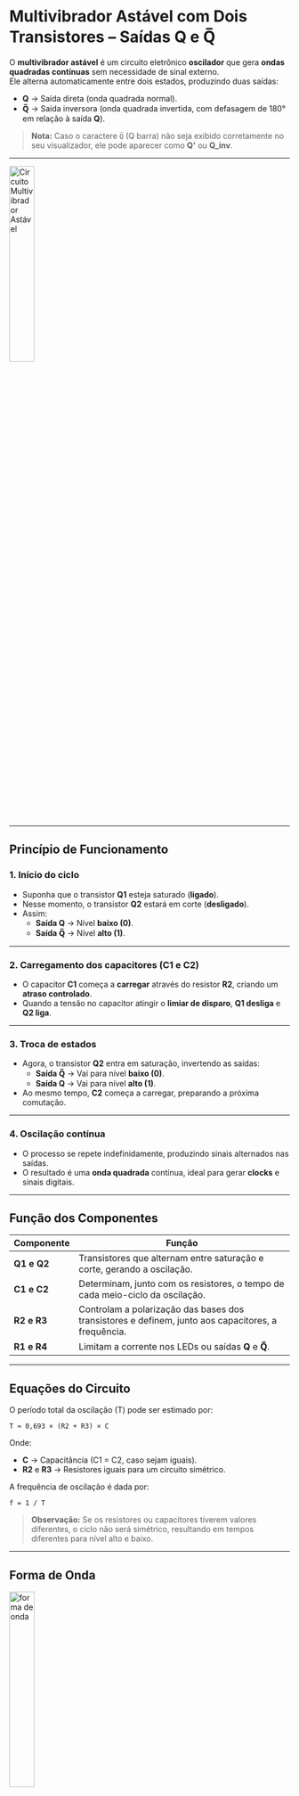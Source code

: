 
# **Multivibrador Astável com Dois Transistores – Saídas Q e Q̅**

O **multivibrador astável** é um circuito eletrônico **oscilador** que gera **ondas quadradas contínuas** sem necessidade de sinal externo.  
Ele alterna automaticamente entre dois estados, produzindo duas saídas:

- **Q** → Saída direta (onda quadrada normal).  
- **Q̅** → Saída inversora (onda quadrada invertida, com defasagem de 180° em relação à saída **Q**).

> **Nota:** Caso o caractere `Q̅` (Q barra) não seja exibido corretamente no seu visualizador, ele pode aparecer como **Q'** ou **Q_inv**.

---

<img src="fig1.png" alt="Circuito Multivibrador Astável" width="30%">

---

## **Princípio de Funcionamento**

### **1. Início do ciclo**
- Suponha que o transistor **Q1** esteja saturado (**ligado**).  
- Nesse momento, o transistor **Q2** estará em corte (**desligado**).  
- Assim:
  - **Saída Q** → Nível **baixo (0)**.  
  - **Saída Q̅** → Nível **alto (1)**.

---

### **2. Carregamento dos capacitores (C1 e C2)**
- O capacitor **C1** começa a **carregar** através do resistor **R2**, criando um **atraso controlado**.  
- Quando a tensão no capacitor atingir o **limiar de disparo**, **Q1 desliga** e **Q2 liga**.

---

### **3. Troca de estados**
- Agora, o transistor **Q2** entra em saturação, invertendo as saídas:
  - **Saída Q̅** → Vai para nível **baixo (0)**.  
  - **Saída Q** → Vai para nível **alto (1)**.
- Ao mesmo tempo, **C2** começa a carregar, preparando a próxima comutação.

---

### **4. Oscilação contínua**
- O processo se repete indefinidamente, produzindo sinais alternados nas saídas.  
- O resultado é uma **onda quadrada** contínua, ideal para gerar **clocks** e sinais digitais.

---

## **Função dos Componentes**

| **Componente** | **Função** |
|----------------|------------|
| **Q1 e Q2** | Transistores que alternam entre saturação e corte, gerando a oscilação. |
| **C1 e C2** | Determinam, junto com os resistores, o tempo de cada meio-ciclo da oscilação. |
| **R2 e R3** | Controlam a polarização das bases dos transistores e definem, junto aos capacitores, a frequência. |
| **R1 e R4** | Limitam a corrente nos LEDs ou saídas **Q** e **Q̅**. |

---

## **Equações do Circuito**

O período total da oscilação (T) pode ser estimado por:

`T ≈ 0,693 × (R2 + R3) × C`

Onde:

- **C** → Capacitância (C1 = C2, caso sejam iguais).  
- **R2** e **R3** → Resistores iguais para um circuito simétrico.

A frequência de oscilação é dada por:

`f = 1 / T`


> **Observação:** Se os resistores ou capacitores tiverem valores diferentes, o ciclo não será simétrico, resultando em tempos diferentes para nível alto e baixo.

---

## **Forma de Onda**

<img src="forma_onda.gif" alt="forma de onda" width="30%">

- A saída **Q** gera uma **onda quadrada**.  
- A saída **Q̅** gera uma **onda quadrada invertida**, defasada 180° em relação à saída **Q**.

---

## **Aplicações Práticas**
- Luzes de decoração (pisca-pisca de Natal).  
- Sinalizadores de alerta.  
- Temporizadores básicos.  
- Geração de clock para circuitos digitais simples.  
- Base de estudo para flip-flops e eletrônica sequencial.

---

# **Aula Prática – Confecção de PCI para Multivibrador Astável**

## **Objetivo**
Mostrar aos alunos como projetar, confeccionar e testar uma **placa de circuito impresso (PCI)** para um **multivibrador astável** que faz dois LEDs piscarem alternadamente.

---

## **Componentes Utilizados**

| **Componente** | **Quantidade** | **Função** |
|----------------|----------------|------------|
| **BC547 (Q1 e Q2)** | 2 | Alternam a condução, criando a oscilação. |
| **Capacitores 100 µF** | 2 | Definem o tempo em que cada LED fica aceso (constante de tempo). |
| **Resistores 10 kΩ (R2 e R3)** | 2 | Polarizam as bases dos transistores. |
| **Resistores 470 Ω (R1 e R4)** | 2 | Limitam a corrente que passa pelos LEDs. |
| **LEDs** | 2 | Indicam visualmente a alternância do circuito. |
| **Conector para fonte 5 V** | 1 | Alimenta o circuito. |
| **Interruptor S1 (opcional)** | 1 | Liga/desliga o circuito. |

---

## **Materiais para Confecção da PCI**
- Placa fenolite cobreada (5 × 7 cm)  
- Percloreto de ferro ou solução para corrosão  
- Impressora a laser ou papel para transfer  
- Ferro de passar roupa ou laminadora  
- Fita isolante ou caneta para retoques  
- Furadeira manual ou mini-retífica (broca 1mm)  
- Estanho, ferro de solda e sugador  
- Multímetro

---

## **Etapas da Aula**

### **1. Estudo do Circuito**
Apresentar o **esquemático** do multivibrador:

<img src="fig2.jpg" alt="Layout PCI Multivibrador Astável" width="40%">

---
### **2. Desenho do circuito com os componetntes**

<img src="multivibrador astavel com transistor | P1.Schematic2 | EasyEDA Pro - V2.2.40 2025-09-23 19-33-09.png" alt="Layout PCI Multivibrador Astável" width="60%">

---
### **3. Montagem do circuito em uma protoboard**

https://www.youtube.com/watch?v=0rsv6dMTNQA

### **4. Desenho do Layout da PCI**

**Ferramentas sugeridas:**
- **KiCad**, **EasyEDA**, **Proteus** ou **Fritzing**.

**Passos:**
1. Criar o esquema no software.  
2. Posicionar os componentes:  
   - LEDs na parte superior.  
   - Transistores próximos aos LEDs.  
   - Capacitores próximos às bases.  
   - Resistores de 470 Ω em série com os LEDs.  
   - Conector de entrada de 5V no canto inferior.  
3. Utilizar trilhas grossas para alimentação (Vcc e GND).  
4. Identificar polaridade dos LEDs e capacitores.

---

### **5. Transferência para Placa Física**
1. Imprimir o layout **espelhado** em papel couchê ou sulfite.  
2. Limpar a placa com **palha de aço** e álcool.  
3. Transferir o desenho com ferro de passar ou laminadora.  
4. Remover o papel em água morna e retocar falhas.

---

### **6. Corrosão da Placa**
1. Colocar a placa em recipiente plástico.  
2. Cobrir com **percloreto de ferro**.  
3. Mexer suavemente até remover todo o cobre exposto.  
4. Lavar em água corrente e secar.

> ⚠ **Segurança:** Utilize **luvas, óculos de proteção** e trabalhe em local ventilado.

---

### **7. Furação**
- Utilizar **broca de 1 mm** para resistores, LEDs e transistores.  
- Furos maiores para conectores.

---

### **8. Soldagem**
**Dicas importantes:**
- Soldar primeiro os **componentes menores**.  
- Verificar **polaridade** de LEDs e capacitores.  
- Evitar excesso de solda.  
- Usar **sugador** para correções.

---

### **9. Teste do Circuito**
1. Conectar a fonte de **5V**.  
2. Observar os LEDs piscando alternadamente.  
3. Caso haja falhas:  
   - Verificar polaridade dos componentes.  
   - Testar transistores com multímetro.  
   - Conferir a tensão de alimentação.

---
### **10. Montagem do circuito utilizando o Arduino


# **Descrição do Código: Multivibrador Astável com Arduino Uno**

Este código implementa o funcionamento de um **multivibrador astável** utilizando um **Arduino Uno** e dois LEDs.  
O objetivo é criar um efeito de **pisca-pisca alternado**, onde os LEDs acendem e apagam de forma intercalada em intervalos de tempo pré-definidos.

---

## **Componentes Utilizados**
- **Arduino Uno**  
- **2 LEDs** (exemplo: vermelho e verde)  
- **2 resistores** de **220 Ω** (para limitar a corrente dos LEDs)

<img src="astavel-arduino.jpg" alt="Arduino Astável" width="60%">
